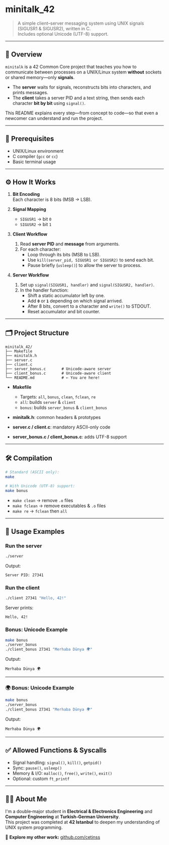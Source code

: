 # minitalk\_42

> A simple client–server messaging system using UNIX signals (SIGUSR1 & SIGUSR2), written in C.\
> Includes optional Unicode (UTF-8) support.

---

## 📖 Overview

`minitalk` is a 42 Common Core project that teaches you how to communicate between processes on a UNIX/Linux system **without** sockets or shared memory—only **signals**.

- The **server** waits for signals, reconstructs bits into characters, and prints messages.
- The **client** takes a server PID and a text string, then sends each character **bit by bit** using `signal()`.

This README explains every step—from concept to code—so that even a newcomer can understand and run the project.

---

## 🔑 Prerequisites

- UNIX/Linux environment
- C compiler (`gcc` or `cc`)
- Basic terminal usage

---

## ⚙️ How It Works

1. **Bit Encoding**\
   Each character is 8 bits (MSB → LSB).

2. **Signal Mapping**

   - `SIGUSR1` → bit `0`
   - `SIGUSR2` → bit `1`

3. **Client Workflow**

   1. Read **server PID** and **message** from arguments.
   2. For each character:
      - Loop through its bits (MSB to LSB).
      - Use `kill(server_pid, SIGUSR1 or SIGUSR2)` to send each bit.
      - Pause briefly (`usleep()`) to allow the server to process.

4. **Server Workflow**

   1. Set up `signal(SIGUSR1, handler)` and `signal(SIGUSR2, handler)`.
   2. In the handler function:
      - Shift a static accumulator left by one.
      - Add **`0`** or **`1`** depending on which signal arrived.
      - After 8 bits, convert to a character and `write()` to STDOUT.
      - Reset accumulator and bit counter.

---

## 🗂 Project Structure

```
minitalk_42/
├── Makefile
├── minitalk.h
├── server.c
├── client.c
├── server_bonus.c       # Unicode-aware server
├── client_bonus.c       # Unicode-aware client
└── README.md            # ← You are here!
```

- **Makefile**

  - Targets: `all`, `bonus`, `clean`, `fclean`, `re`
  - `all`: builds `server` & `client`
  - `bonus`: builds `server_bonus` & `client_bonus`

- **minitalk.h**: common headers & prototypes

- **server.c / client.c**: mandatory ASCII-only code

- **server\_bonus.c / client\_bonus.c**: adds UTF-8 support

---

## 🛠 Compilation

```bash
# Standard (ASCII only):
make

# With Unicode (UTF-8) support:
make bonus
```

- `make clean`  → remove `.o` files
- `make fclean` → remove executables & `.o` files
- `make re`     → `fclean` then `all`

---

## 🚀 Usage Examples

### Run the server
```bash
./server
```
Output:
```
Server PID: 27341
```

### Run the client
```bash
./client 27341 "Hello, 42!"
```
Server prints:
```
Hello, 42!
```

### Bonus: Unicode Example
```bash
make bonus
./server_bonus
./client_bonus 27341 "Merhaba Dünya 🌍"
```
Output:
```
Merhaba Dünya 🌍
```

---

### 🌍 Bonus: Unicode Example

```bash
make bonus
./server_bonus
./client_bonus 27341 "Merhaba Dünya 🌍"
```

Output:

```
Merhaba Dünya 🌍
```

---

## ✅ Allowed Functions & Syscalls

- Signal handling: `signal()`, `kill()`, `getpid()`
- Sync: `pause()`, `usleep()`
- Memory & I/O: `malloc()`, `free()`, `write()`, `exit()`
- Optional: custom `ft_printf`

---

## 🧑‍💻 About Me

I'm a double‐major student in **Electrical & Electronics Engineering** and **Computer Engineering** at **Turkish‐German University**.\
This project was completed at **42 Istanbul** to deepen my understanding of UNIX system programming.

📌 **Explore my other work:** [github.com/cetinss](https://github.com/cetinss)
